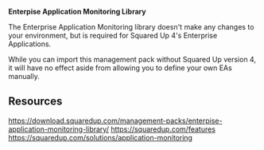 **Enterpise Application Monitoring Library**

The Enterprise Application Monitoring library doesn't make any changes to your environment, but is required for Squared Up 4's Enterprise Applications.

While you can import this management pack without Squared Up version 4, it will have no effect aside from allowing you to define your own EAs manually.

## Resources

https://download.squaredup.com/management-packs/enterpise-application-monitoring-library/
https://squaredup.com/features
https://squaredup.com/solutions/application-monitoring
